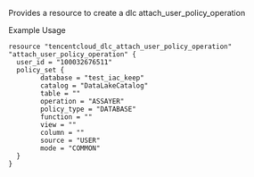 Provides a resource to create a dlc attach_user_policy_operation

Example Usage

```hcl
resource "tencentcloud_dlc_attach_user_policy_operation" "attach_user_policy_operation" {
  user_id = "100032676511"
  policy_set {
		database = "test_iac_keep"
		catalog = "DataLakeCatalog"
		table = ""
		operation = "ASSAYER"
		policy_type = "DATABASE"
		function = ""
		view = ""
		column = ""
		source = "USER"
		mode = "COMMON"
  }
}
```
